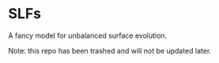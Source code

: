 # SLFs
A fancy model for unbalanced surface evolution.


Note: this repo has been trashed and will not be updated later.
